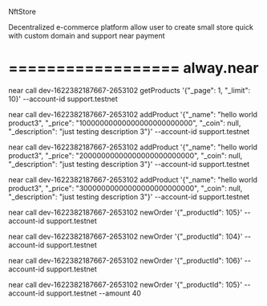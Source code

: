 NftStore

Decentralized e-commerce platform allow user to create small store quick with custom domain and support near payment

==================
alway.near
==================

near call dev-1622382187667-2653102 getProducts '{"_page": 1, "_limit": 10}' --account-id support.testnet

near call dev-1622382187667-2653102 addProduct '{"_name": "hello world product3", "_price": "10000000000000000000000000", "_coin": null, "_description": "just testing description 3"}' --account-id support.testnet

near call dev-1622382187667-2653102 addProduct '{"_name": "hello world product3", "_price": "20000000000000000000000000", "_coin": null, "_description": "just testing description 3"}' --account-id support.testnet

near call dev-1622382187667-2653102 addProduct '{"_name": "hello world product3", "_price": "30000000000000000000000000", "_coin": null, "_description": "just testing description 3"}' --account-id support.testnet

near call dev-1622382187667-2653102 newOrder '{"_productId": 105}' --account-id support.testnet

near call dev-1622382187667-2653102 newOrder '{"_productId": 104}' --account-id support.testnet

near call dev-1622382187667-2653102 newOrder '{"_productId": 106}' --account-id support.testnet

near call dev-1622382187667-2653102 newOrder '{"_productId": 105}' --account-id support.testnet --amount 40